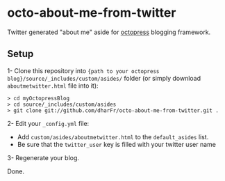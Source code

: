 octo-about-me-from-twitter
==========================

Twitter generated "about me" aside for [octopress](http://octopress.org/) blogging framework.

## Setup

1- Clone this repository into `{path to your octopress blog}/source/_includes/custom/asides/` folder (or simply download `aboutmetwitter.html` file into it):

    > cd myOctopressBlog
    > cd source/_includes/custom/asides
    > git clone git://github.com/dharFr/octo-about-me-from-twitter.git .

2- Edit your `_config.yml` file:
  - Add `custom/asides/aboutmetwitter.html` to the `default_asides` list.
  - Be sure that the `twitter_user` key is filled with your twitter user name

3- Regenerate your blog. 

Done.


